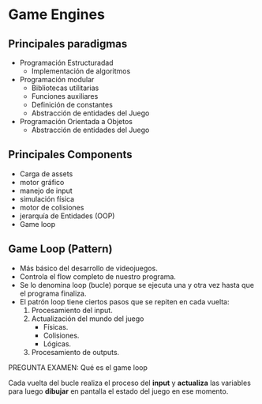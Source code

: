 # Game Engines

## Principales paradigmas

- Programación Estructuradad
  - Implementación de algoritmos
- Programación modular
  - Bibliotecas utilitarias
  - Funciones auxiliares
  - Definición de constantes
  - Abstracción de entidades del Juego
- Programación Orientada a Objetos
  - Abstracción de entidades del Juego

## Principales Components

- Carga de assets
- motor gráfico
- manejo de input
- simulación física
- motor de colisiones
- jerarquía de Entidades (OOP)
- Game loop

## Game Loop (Pattern)

- Más básico del desarrollo de videojuegos.
- Controla el flow completo de nuestro programa.
- Se lo denomina loop (bucle) porque se ejecuta una y otra vez hasta que el programa finaliza.
- El patrón loop tiene ciertos pasos que se repiten en cada vuelta:
  1. Procesamiento del input.
  2. Actualización del mundo del juego
     - Físicas.
     - Colisiones.
     - Lógicas.
  3. Procesamiento de outputs.

PREGUNTA EXAMEN: Qué es el game loop

Cada vuelta del bucle realiza el proceso del **input** y **actualiza** las variables para luego **dibujar** en pantalla el estado del juego en ese momento.
